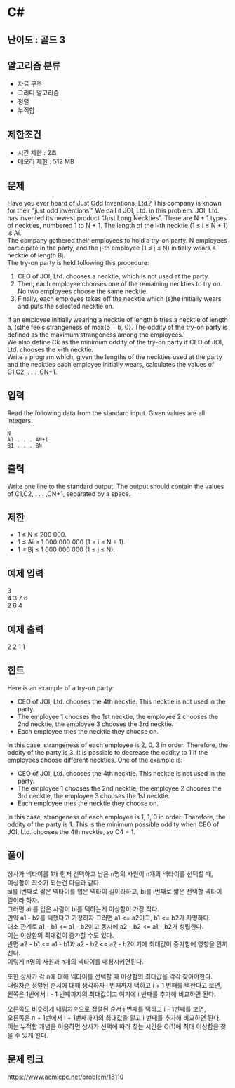 # C#

## 난이도 : 골드 3

## 알고리즘 분류
  - 자료 구조
  - 그리디 알고리즘
  - 정렬
  - 누적합

## 제한조건
  - 시간 제한 : 2초
  - 메모리 제한 : 512 MB

## 문제
Have you ever heard of Just Odd Inventions, Ltd.? This company is known for their “just odd inventions.” We call it JOI, Ltd. in this problem. JOI, Ltd. has invented its newest product “Just Long Neckties”. There are N + 1 types of neckties, numbered 1 to N + 1. The length of the i-th necktie (1 ≤ i ≤ N + 1) is Ai.<br/>
The company gathered their employees to hold a try-on party. N employees participate in the party, and the j-th employee (1 ≤ j ≤ N) initially wears a necktie of length Bj.<br/>
The try-on party is held following this procedure:<br/>
  1. CEO of JOI, Ltd. chooses a necktie, which is not used at the party.
  2. Then, each employee chooses one of the remaining neckties to try on. No two employees choose the same necktie.
  3. Finally, each employee takes off the necktie which (s)he initially wears and puts the selected necktie on.

If an employee initially wearing a necktie of length b tries a necktie of length a, (s)he feels strangeness of max{a − b, 0}. The oddity of the try-on party is defined as the maximum strangeness among the employees.<br/>
We also define Ck as the minimum oddity of the try-on party if CEO of JOI, Ltd. chooses the k-th necktie.<br/>
Write a program which, given the lengths of the neckties used at the party and the neckties each employee initially wears, calculates the values of C1,C2, . . . ,CN+1.<br/>

## 입력
Read the following data from the standard input. Given values are all integers.<br/>

	N
	A1 . . . AN+1
	B1 . . . BN

## 출력
Write one line to the standard output. The output should contain the values of C1,C2, . . . ,CN+1, separated by a space.<br/>

## 제한
  - 1 ≤ N ≤ 200 000.
  - 1 ≤ Ai ≤ 1 000 000 000 (1 ≤ i ≤ N + 1).
  - 1 ≤ Bj ≤ 1 000 000 000 (1 ≤ j ≤ N).

## 예제 입력
3<br/>
4 3 7 6<br/>
2 6 4<br/>

## 예제 출력
2 2 1 1<br/>

## 힌트
Here is an example of a try-on party:<br/>
  - CEO of JOI, Ltd. chooses the 4th necktie. This necktie is not used in the party.
  - The employee 1 chooses the 1st necktie, the employee 2 chooses the 2nd necktie, the employee 3 chooses the 3rd necktie.
  - Each employee tries the necktie they choose on.

In this case, strangeness of each employee is 2, 0, 3 in order. Therefore, the oddity of the party is 3. It is possible to decrease the oddity to 1 if the employees choose different neckties. One of the example is:<br/>
  - CEO of JOI, Ltd. chooses the 4th necktie. This necktie is not used in the party.
  - The employee 1 chooses the 2nd necktie, the employee 2 chooses the 3rd necktie, the employee 3 chooses the 1st necktie.
  - Each employee tries the necktie they choose on.

In this case, strangeness of each employee is 1, 1, 0 in order. Therefore, the oddity of the party is 1. This is the minimum possible oddity when CEO of JOI, Ltd. chooses the 4th necktie, so C4 = 1.<br/>

## 풀이
상사가 넥타이를 1개 먼저 선택하고 남은 n명의 사원이 n개의 넥타이를 선택할 때,<br/>
이상함이 최소가 되는건 다음과 같다.<br/>
ai를 i번째로 짧은 넥타이를 입은 넥타이 길이라하고, bi를 i번째로 짧은 선택할 넥타이 길이라 하자.<br/>
그러면 ai 를 입은 사람이 bi를 택하는게 이상함이 가장 작다.<br/>
만약 a1 - b2를 택했다고 가정하자 그러면 a1 <= a2이고, b1 <= b2가 자명하다.<br/>
대소 관계로 a1 - b1 <= a1 - b2이고 동시에 a2 - b2 <= a1 - b2가 성립한다.<br/>
이는 이상함의 최대값이 증가할 수도 있다.<br/>
반면 a2 - b1 <= a1 - b1과 a2 - b2 <= a2 - b2이기에 최대값이 증가함에 영향을 안끼친다.<br/>
이렇게 n명의 사원과 n개의 넥타이를 매칭시키면된다.<br/>


또한 상사가 각 n에 대해 넥타이를 선택할 때 이상함의 최대값을 각각 찾아야한다.<br/>
내림차순 정렬된 순서에 대해 생각하자 i 번째까지 택하고 i + 1 번째를 택한다고 보면,<br/>
왼쪽은 1번에서 i - 1 번째까지의 최대값이고 여기에 i 번째를 추가해 비교하면 된다.<br/>


오른쪽도 비슷하게 내림차순으로 정렬된 순서 i 번째를 택하고 i - 1번째를 보면,<br/>
오른쪽은 n + 1번에서 i + 1번째까지의 최대값을 알고 i 번째를 추가해 비교하면 된다.<br/>
이는 누적합 개념을 이용하면 상사가 선택에 따라 찾는 시간을 O(1)에 최대 이상함을 찾을 수 있게 한다.<br/>


## 문제 링크
https://www.acmicpc.net/problem/18110